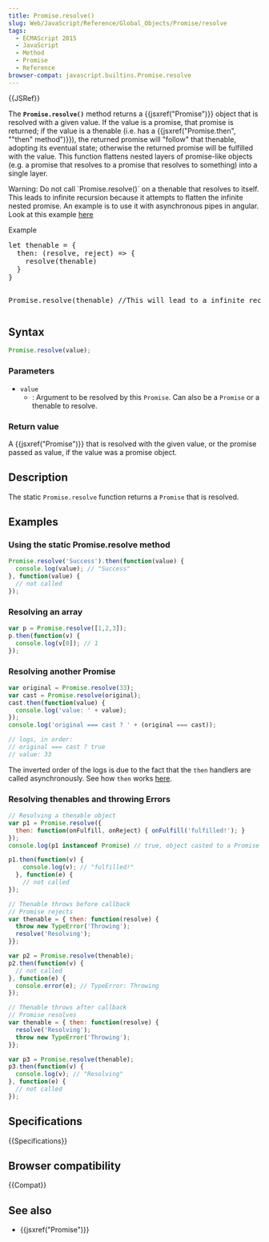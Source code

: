 ```yaml
---
title: Promise.resolve()
slug: Web/JavaScript/Reference/Global_Objects/Promise/resolve
tags:
  - ECMAScript 2015
  - JavaScript
  - Method
  - Promise
  - Reference
browser-compat: javascript.builtins.Promise.resolve
---
```

{{JSRef}}

The **`Promise.resolve()`** method returns a
{{jsxref("Promise")}} object that is resolved with a given value. If the value is a
promise, that promise is returned; if the value is a thenable (i.e. has a
{{jsxref("Promise.then", "\"then\" method")}}), the returned promise will "follow" that
thenable, adopting its eventual state; otherwise the returned promise will be fulfilled
with the value. This function flattens nested layers of promise-like objects (e.g. a
promise that resolves to a promise that resolves to something) into a single layer.
<div class="blockIndicator warning">
  <p>Warning: Do not call `Promise.resolve()` on a thenable that resolves to itself. This leads to infinite recursion because it attempts to flatten the infinite nested promise. An example is to use it with asynchronous pipes in angular. Look at this example <a href="https://angular.io/guide/template-syntax#avoid-side-effects">here</a></p>
</div>
<div>Example</div>
<pre class="brush: js">
let thenable = {
  then: (resolve, reject) => {
    resolve(thenable)
  }
}

Promise.resolve(thenable)  //This will lead to a infinite recursion
</pre>
## Syntax

```js
Promise.resolve(value);
```

### Parameters

- `value`
  - : Argument to be resolved by this `Promise`. Can also be a
    `Promise` or a thenable to resolve.

### Return value

A {{jsxref("Promise")}} that is resolved with the given value, or the promise passed as
value, if the value was a promise object.

## Description

The static `Promise.resolve` function returns a `Promise` that is
resolved.

## Examples

### Using the static Promise.resolve method

```js
Promise.resolve('Success').then(function(value) {
  console.log(value); // "Success"
}, function(value) {
  // not called
});
```

### Resolving an array

```js
var p = Promise.resolve([1,2,3]);
p.then(function(v) {
  console.log(v[0]); // 1
});
```

### Resolving another Promise

```js
var original = Promise.resolve(33);
var cast = Promise.resolve(original);
cast.then(function(value) {
  console.log('value: ' + value);
});
console.log('original === cast ? ' + (original === cast));

// logs, in order:
// original === cast ? true
// value: 33
```

The inverted order of the logs is due to the fact that the `then` handlers
are called asynchronously. See how `then` works [here](/en-US/docs/Web/JavaScript/Reference/Global_Objects/Promise/then#Return_value).

### Resolving thenables and throwing Errors

```js
// Resolving a thenable object
var p1 = Promise.resolve({
  then: function(onFulfill, onReject) { onFulfill('fulfilled!'); }
});
console.log(p1 instanceof Promise) // true, object casted to a Promise

p1.then(function(v) {
    console.log(v); // "fulfilled!"
  }, function(e) {
    // not called
});

// Thenable throws before callback
// Promise rejects
var thenable = { then: function(resolve) {
  throw new TypeError('Throwing');
  resolve('Resolving');
}};

var p2 = Promise.resolve(thenable);
p2.then(function(v) {
  // not called
}, function(e) {
  console.error(e); // TypeError: Throwing
});

// Thenable throws after callback
// Promise resolves
var thenable = { then: function(resolve) {
  resolve('Resolving');
  throw new TypeError('Throwing');
}};

var p3 = Promise.resolve(thenable);
p3.then(function(v) {
  console.log(v); // "Resolving"
}, function(e) {
  // not called
});
```

## Specifications

{{Specifications}}

## Browser compatibility

{{Compat}}

## See also

- {{jsxref("Promise")}}
